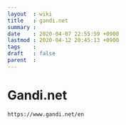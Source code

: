 ```yaml
---
layout  : wiki
title   : gandi.net
summary : 
date    : 2020-04-07 22:55:59 +0900
lastmod : 2020-04-12 20:45:13 +0900
tags    : 
draft   : false
parent  : 
---
```


# Gandi.net

    https://www.gandi.net/en
